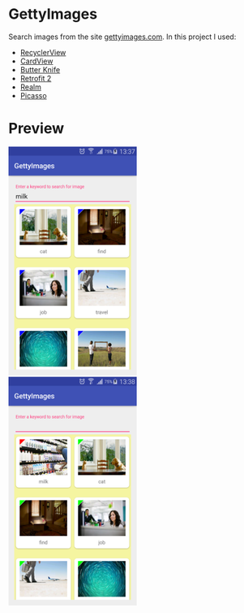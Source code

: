 # GettyImages
Search images from the site <a href="http://developers.gettyimages.com/api/docs/">gettyimages.com</a>.
In this project I used:
- <a href="https://developer.android.com/reference/android/support/v7/widget/RecyclerView.html">RecyclerView</a>
- <a href="https://developer.android.com/reference/android/support/v7/widget/CardView.html">CardView</a>
- <a href="http://jakewharton.github.io/butterknife/">Butter Knife</a>
- <a href="http://square.github.io/retrofit/">Retrofit 2</a>
- <a href="https://realm.io/docs/java/latest/">Realm</a>
- <a href="http://square.github.io/picasso/">Picasso</a>
# Preview
<p><img src="https://github.com/Shevatro/GettyImages/blob/master/Screenshot_2017-11-05-13-37-51.png" height="450px"/>
<img src="https://github.com/Shevatro/GettyImages/blob/master/Screenshot_2017-11-05-13-38-14.png" height="450px"/></p>
